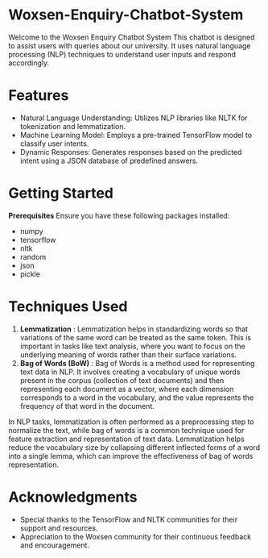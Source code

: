 # Woxsen-Enquiry-Chatbot-System
Welcome to the Woxsen Enquiry Chatbot System This chatbot is designed to assist users with queries about our university. It uses natural language processing (NLP) techniques to understand user inputs and respond accordingly.
# Features
- Natural Language Understanding: Utilizes NLP libraries like NLTK for tokenization and lemmatization.
- Machine Learning Model: Employs a pre-trained TensorFlow model to classify user intents.
- Dynamic Responses: Generates responses based on the predicted intent using a JSON database of predefined answers.

# Getting Started
**Prerequisites**
Ensure you have these following packages installed:
- numpy
- tensorflow
- nltk
- random
- json
- pickle

# Techniques Used
1. **Lemmatization** :
Lemmatization helps in standardizing words so that variations of the same word can be treated as the same token. This is important in tasks like text analysis, where you want to focus on the underlying meaning of words rather than their surface variations.
2. **Bag of Words (BoW)** :
Bag of Words is a method used for representing text data in NLP. It involves creating a vocabulary of unique words present in the corpus (collection of text documents) and then representing each document as a vector, where each dimension corresponds to a word in the vocabulary, and the value represents the frequency of that word in the document.

In NLP tasks, lemmatization is often performed as a preprocessing step to normalize the text, while bag of words is a common technique used for feature extraction and representation of text data. Lemmatization helps reduce the vocabulary size by collapsing different inflected forms of a word into a single lemma, which can improve the effectiveness of bag of words representation.

# Acknowledgments
- Special thanks to the TensorFlow and NLTK communities for their support and resources.
- Appreciation to the Woxsen community for their continuous feedback and encouragement.
